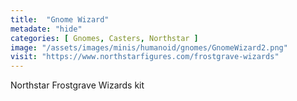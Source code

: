 ```yaml
---
title:  "Gnome Wizard"
metadate: "hide"
categories: [ Gnomes, Casters, Northstar ]
image: "/assets/images/minis/humanoid/gnomes/GnomeWizard2.png"
visit: "https://www.northstarfigures.com/frostgrave-wizards"
---
```

Northstar Frostgrave Wizards kit